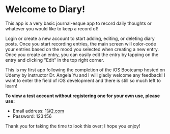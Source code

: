 # Welcome to Diary! 

This app is a very basic journal-esque app to record daily thoughts or whatever you would like to keep a record of!

Login or create a new account to start adding, editing, or deleting diary posts. Once you start recording entries, the main screen will color-code your entries based on the mood you selected when creating a new entry. Once you create an entry, you can easily edit the entry by tapping on the entry and clicking "Edit" in the top right corner.

This is my first app following the completion of the iOS Bootcamp hosted on Udemy by instructor Dr. Angela Yu and I will gladly welcome any feedback! I want to enter the field of iOS development and there is still so much left to learn!

__To view a test account without registering one for your own use, please use:__
* Email address: 1@2.com
* Password: 123456

Thank you for taking the time to look this over; I hope you enjoy!
